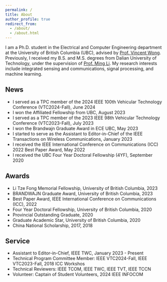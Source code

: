 ```yaml
---
permalink: /
title: About
author_profile: true
redirect_from: 
  - /about/
  - /about.html
---
```


I am a Ph.D. student in the Electrical and Computer Engineering department at the University of British Columbia (UBC), advised by [Prof. Vincent Wong](https://people.ece.ubc.ca/vincentw/Homepage/Home.html). Previously, I received my B.S. and M.S. degrees from Dalian University of Technology, under the supervision of [Prof. Ming Li](https://www.minglabdut.com/index.html). My research interests include integrated sensing and communications, signal processing, and machine learning. 

News
---
- I served as a TPC member of the 2024 IEEE 100th Vehicular Technology Conference (VTC2024-Fall), June 2024
- I won the Affiliated Fellowship from UBC, August 2023
- I served as a TPC member of the 2023 IEEE 98th Vehicular Technology Conference (VTC2023-Fall), July 2023
- I won the Brandwajn Graduate Award in ECE UBC, May 2023
- I started to serve as the Assistant to Editor-in-Chief of the IEEE Transactions on Wireless Communications, January 2023
- I received the IEEE International Conference on Communications (ICC) 2022 Best Paper Award, May 2022
- I received the UBC Four Year Doctoral Fellowship (4YF), September 2020

Awards
---
- Li Tze Fong Memorial Fellowship, University of British Columbia, 2023
- BRANDWAJN Graduate Award, University of British Columbia, 2023
- Best Paper Award,  IEEE International Conference on Communications (ICC), 2022
- Four Year Doctoral Fellowship, University of British Columbia, 2020
- Provincial Outstanding Graduate, 2020
- Graduate Academic Star, University of British Columbia, 2020
- China National Scholarship, 2017, 2018


Service
---
- Assistant to Editor-in-Chief, IEEE TWC, January 2023 - Present
- Technical Program Committee Member: IEEE VTC2024-Fall, IEEE VTC2023-Fall, 2018 ICC Workshos
- Technical Reviewers: IEEE TCOM, IEEE TWC, IEEE TVT, IEEE TCCN
- Volunteer: Captain of Student Volunteers, 2024 IEEE INFOCOM
  



